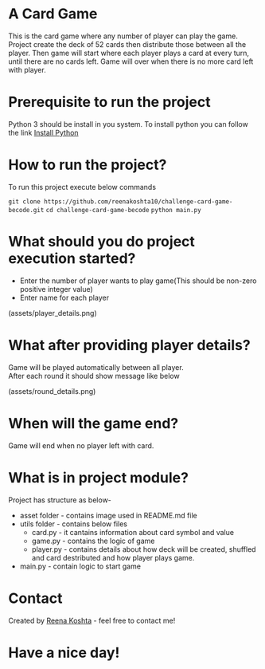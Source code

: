 # A Card Game

This is the card game where any number of player can play the game. Project create the deck of 52 cards then distribute those between all the player. Then game will start where each player plays a card at every turn, until there are no cards left. Game will over when there is no more card left with player.

# Prerequisite to run the project

Python 3 should be install in you system.
To install python you can follow the link [Install Python](https://realpython.com/installing-python/#how-to-install-python-on-macos)
# How to run the project?

To run this project execute below commands

`git clone https://github.com/reenakoshta10/challenge-card-game-becode.git`
`cd challenge-card-game-becode`
`python main.py`

# What should you do project execution started?

- Enter the number of player wants to play game(This should be non-zero positive integer value)
- Enter name for each player

(assets/player_details.png)

# What after providing player details?

Game will be played automatically between all player.  
After each round it should show message like below

(assets/round_details.png)

# When will the game end?

Game will end when no player left with card.

# What is in project module?

Project has structure as below-
- asset folder - contains image used in README.md file
- utils folder - contains below files
  * card.py - it cantains information about card symbol and value
  * game.py - contains the logic of game 
  * player.py - contains details about how deck will be created, shuffled and card destributed and how player plays game.
- main.py - contain logic to start game

# Contact

Created by [Reena Koshta](https://github.com/reenakoshta10) - feel free to contact me!

# Have a nice day!